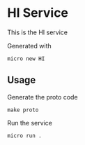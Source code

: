 # HI Service

This is the HI service

Generated with

```
micro new HI
```

## Usage

Generate the proto code

```
make proto
```

Run the service

```
micro run .
```